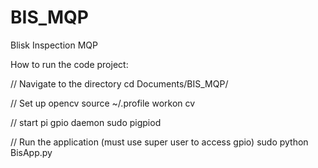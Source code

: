 # BIS_MQP
Blisk Inspection MQP

How to run the code project:

// Navigate to the directory
cd Documents/BIS_MQP/

// Set up opencv
source ~/.profile
workon cv

// start pi gpio daemon
sudo pigpiod

// Run the application (must use super user to access gpio)
sudo python BisApp.py

